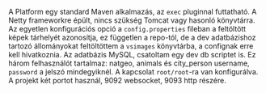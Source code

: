 A Platform egy standard Maven alkalmazás, az `exec` pluginnal futtatható. A Netty frameworkre épült, nincs szükség Tomcat vagy hasonló könyvtárra. Az egyetlen konfigurációs opció a `config.properties` fileban a feltöltött képek tárhelyét azonosítja, ez független a repo-tól, de a dev adatbázishoz tartozó állományokat feltöltöttem a `vsimages` könyvtárba, a confignak erre kell hivatkoznia. Az adatbázis MySQL, csatoltam egy dev db scriptet is. Ez három felhasználót tartalmaz: natgeo, animals és city_person username, `password` a jelszó mindegyiknél. A kapcsolat `root/root`-ra van konfigurálva. A projekt két portot használ, 9092 websocket, 9093 http részére.
